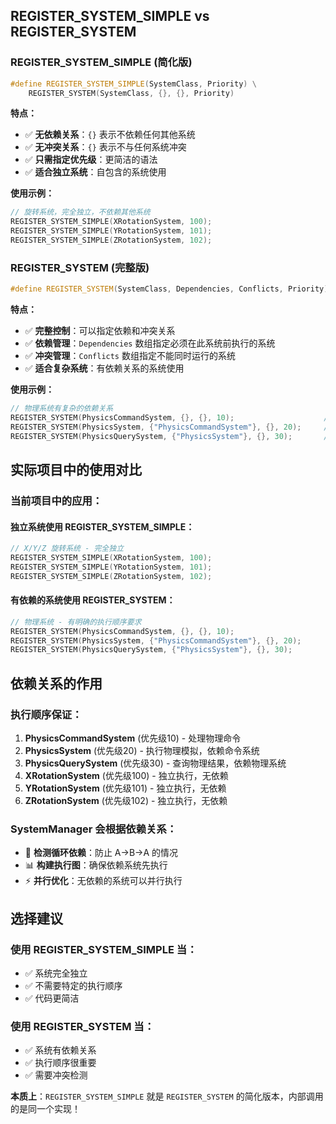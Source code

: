 ## REGISTER_SYSTEM_SIMPLE vs REGISTER_SYSTEM

### REGISTER_SYSTEM_SIMPLE (简化版)
```cpp
#define REGISTER_SYSTEM_SIMPLE(SystemClass, Priority) \
    REGISTER_SYSTEM(SystemClass, {}, {}, Priority)
```

**特点：**
- ✅ **无依赖关系**：`{}` 表示不依赖任何其他系统
- ✅ **无冲突关系**：`{}` 表示不与任何系统冲突  
- ✅ **只需指定优先级**：更简洁的语法
- ✅ **适合独立系统**：自包含的系统使用

**使用示例：**
```cpp
// 旋转系统，完全独立，不依赖其他系统
REGISTER_SYSTEM_SIMPLE(XRotationSystem, 100);
REGISTER_SYSTEM_SIMPLE(YRotationSystem, 101);
REGISTER_SYSTEM_SIMPLE(ZRotationSystem, 102);
```

### REGISTER_SYSTEM (完整版)
```cpp
#define REGISTER_SYSTEM(SystemClass, Dependencies, Conflicts, Priority)
```

**特点：**
- ✅ **完整控制**：可以指定依赖和冲突关系
- ✅ **依赖管理**：`Dependencies` 数组指定必须在此系统前执行的系统
- ✅ **冲突管理**：`Conflicts` 数组指定不能同时运行的系统
- ✅ **适合复杂系统**：有依赖关系的系统使用

**使用示例：**
```cpp
// 物理系统有复杂的依赖关系
REGISTER_SYSTEM(PhysicsCommandSystem, {}, {}, 10);                    // 无依赖，最先执行
REGISTER_SYSTEM(PhysicsSystem, {"PhysicsCommandSystem"}, {}, 20);     // 依赖命令系统
REGISTER_SYSTEM(PhysicsQuerySystem, {"PhysicsSystem"}, {}, 30);       // 依赖物理系统
```

## 实际项目中的使用对比

### 当前项目中的应用：

#### 独立系统使用 REGISTER_SYSTEM_SIMPLE：
```cpp
// X/Y/Z 旋转系统 - 完全独立
REGISTER_SYSTEM_SIMPLE(XRotationSystem, 100);
REGISTER_SYSTEM_SIMPLE(YRotationSystem, 101); 
REGISTER_SYSTEM_SIMPLE(ZRotationSystem, 102);
```

#### 有依赖的系统使用 REGISTER_SYSTEM：
```cpp
// 物理系统 - 有明确的执行顺序要求
REGISTER_SYSTEM(PhysicsCommandSystem, {}, {}, 10);
REGISTER_SYSTEM(PhysicsSystem, {"PhysicsCommandSystem"}, {}, 20);
REGISTER_SYSTEM(PhysicsQuerySystem, {"PhysicsSystem"}, {}, 30);
```

## 依赖关系的作用

### 执行顺序保证：
1. **PhysicsCommandSystem** (优先级10) - 处理物理命令
2. **PhysicsSystem** (优先级20) - 执行物理模拟，依赖命令系统
3. **PhysicsQuerySystem** (优先级30) - 查询物理结果，依赖物理系统
4. **XRotationSystem** (优先级100) - 独立执行，无依赖
5. **YRotationSystem** (优先级101) - 独立执行，无依赖  
6. **ZRotationSystem** (优先级102) - 独立执行，无依赖

### SystemManager 会根据依赖关系：
- 🔄 **检测循环依赖**：防止 A→B→A 的情况
- 📊 **构建执行图**：确保依赖系统先执行
- ⚡ **并行优化**：无依赖的系统可以并行执行

## 选择建议

### 使用 REGISTER_SYSTEM_SIMPLE 当：
- ✅ 系统完全独立
- ✅ 不需要特定的执行顺序
- ✅ 代码更简洁

### 使用 REGISTER_SYSTEM 当：
- ✅ 系统有依赖关系
- ✅ 执行顺序很重要
- ✅ 需要冲突检测

**本质上**：`REGISTER_SYSTEM_SIMPLE` 就是 `REGISTER_SYSTEM` 的简化版本，内部调用的是同一个实现！
